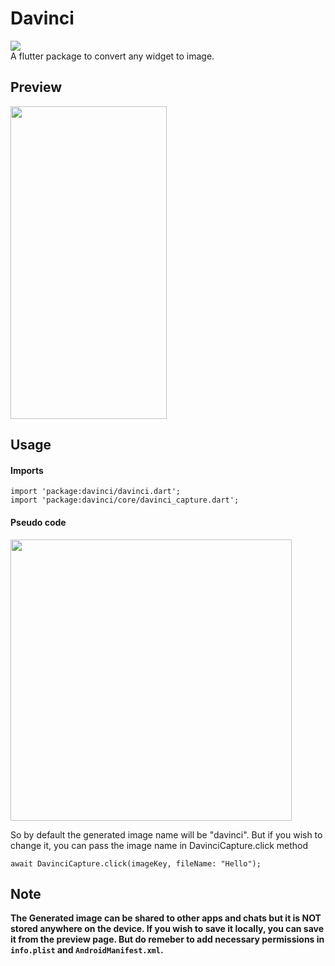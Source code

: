 # Davinci
<img src ="https://i.ibb.co/wJMkxM5/Oakbridge-Middle-School.png">
<br>
A flutter package to convert any widget to image.


## Preview
<img src ="https://i.ibb.co/8bt4H43/ezgif-com-gif-maker.gif" width="250" height="500">

## Usage
#### Imports
```
import 'package:davinci/davinci.dart';
import 'package:davinci/core/davinci_capture.dart';
```

#### Pseudo code
<img src ="https://i.ibb.co/tCgQpM3/carbon-1.png" width="450" height="450">

So by default the generated image name will be "davinci". But if you wish to change it, you can pass the image name in  DavinciCapture.click method
```
await DavinciCapture.click(imageKey, fileName: "Hello");
```

## Note
<B>The Generated image can be shared to other apps and chats but it is NOT stored anywhere on the device. If you wish to save it locally, you can save it from the preview page. But do remeber to add necessary permissions in `info.plist` and `AndroidManifest.xml`. </B>
